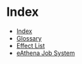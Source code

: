 # Index

- [Index](index.md)
- [Glossary](glossary.md)
- [Effect List](effect_list.md)
- [eAthena Job System](ea_job_system.md)
